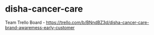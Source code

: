 # disha-cancer-care

Team Trello Board - https://trello.com/b/BNndBZ3d/disha-cancer-care-brand-awaremess-early-customer
